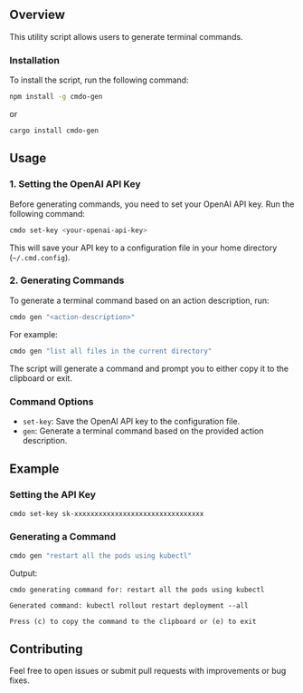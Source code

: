 ## Overview

This utility script allows users to generate terminal commands.

### Installation

To install the script, run the following command:

```sh
npm install -g cmdo-gen
```

or 

```
cargo install cmdo-gen
```

## Usage

### 1. Setting the OpenAI API Key

Before generating commands, you need to set your OpenAI API key. Run the following command:

```sh
cmdo set-key <your-openai-api-key>
```

This will save your API key to a configuration file in your home directory (`~/.cmd.config`).

### 2. Generating Commands

To generate a terminal command based on an action description, run:

```sh
cmdo gen "<action-description>"
```

For example:

```sh
cmdo gen "list all files in the current directory"
```

The script will generate a command and prompt you to either copy it to the clipboard or exit.

### Command Options

- `set-key`: Save the OpenAI API key to the configuration file.
- `gen`: Generate a terminal command based on the provided action description.

## Example

### Setting the API Key

```sh
cmdo set-key sk-xxxxxxxxxxxxxxxxxxxxxxxxxxxxxxxx
```

### Generating a Command

```sh
cmdo gen "restart all the pods using kubectl"
```

Output:

```
cmdo generating command for: restart all the pods using kubectl

Generated command: kubectl rollout restart deployment --all

Press (c) to copy the command to the clipboard or (e) to exit
```

## Contributing

Feel free to open issues or submit pull requests with improvements or bug fixes.

